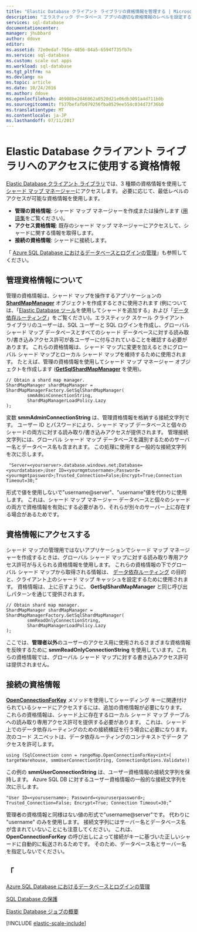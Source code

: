 ```yaml
---
title: "Elastic Database クライアント ライブラリの資格情報を管理する | Microsoft Docs"
description: "エラスティック データベース アプリの適切な資格情報のレベルを設定する方法 (管理者から読み取り専用)"
services: sql-database
documentationcenter: 
manager: jhubbard
author: ddove
editor: 
ms.assetid: 72e0edaf-795e-4856-84a5-6594f735fb7e
ms.service: sql-database
ms.custom: scale out apps
ms.workload: sql-database
ms.tgt_pltfrm: na
ms.devlang: na
ms.topic: article
ms.date: 10/24/2016
ms.author: ddove
ms.openlocfilehash: 46908be2846062a0520d21e06db3091a4d711b0b
ms.sourcegitcommit: f537befafb079256fba0529ee554c034d73f36b0
ms.translationtype: MT
ms.contentlocale: ja-JP
ms.lasthandoff: 07/11/2017
---
```

# <a name="credentials-used-to-access-the-elastic-database-client-library"></a>Elastic Database クライアント ライブラリへのアクセスに使用する資格情報
[Elastic Database クライアント ライブラリ](http://www.nuget.org/packages/Microsoft.Azure.SqlDatabase.ElasticScale.Client/)では、3 種類の資格情報を使用して[シャード マップ マネージャー](sql-database-elastic-scale-shard-map-management.md)にアクセスします。 必要に応じて、最低レベルのアクセスが可能な資格情報を使用します。

* **管理の資格情報**: シャード マップ マネージャーを作成または操作します  ([用語集](sql-database-elastic-scale-glossary.md)をご覧ください)。 
* **アクセス資格情報**: 既存のシャード マップ マネージャーにアクセスして、シャードに関する情報を取得します。
* **接続の資格情報**: シャードに接続します。 

「 [Azure SQL Database におけるデータベースとログインの管理](sql-database-manage-logins.md)」も参照してください。 

## <a name="about-management-credentials"></a>管理資格情報について
管理の資格情報は、シャード マップを操作するアプリケーションの [**ShardMapManager**](https://msdn.microsoft.com/library/azure/microsoft.azure.sqldatabase.elasticscale.shardmanagement.shardmapmanager.aspx) オブジェクトを作成するときに使用されます  (例については、「[Elastic Database ツール](sql-database-elastic-scale-add-a-shard.md)を使用してシャードを追加する」および「[データ依存ルーティング](sql-database-elastic-scale-data-dependent-routing.md)」をご覧ください)。エラスティック スケール クライアント ライブラリのユーザーは、SQL ユーザーと SQL ログインを作成し、グローバル シャード マップ データベースとすべてのシャード データベースに対する読み取り/書き込みアクセス許可が各ユーザーに付与されていることを確認する必要があります。 これらの資格情報は、シャード マップに変更を加えるときにグローバル シャード マップとローカル シャード マップを維持するために使用されます。 たとえば、管理の資格情報を使用してシャード マップ マネージャー オブジェクトを作成します ([**GetSqlShardMapManager**](https://msdn.microsoft.com/library/azure/microsoft.azure.sqldatabase.elasticscale.shardmanagement.shardmapmanagerfactory.getsqlshardmapmanager.aspx) を使用)。 

    // Obtain a shard map manager. 
    ShardMapManager shardMapManager = ShardMapManagerFactory.GetSqlShardMapManager( 
            smmAdminConnectionString, 
            ShardMapManagerLoadPolicy.Lazy 
    ); 

変数 **smmAdminConnectionString** は、管理資格情報を格納する接続文字列です。 ユーザー ID とパスワードにより、シャード マップ データベースと個々のシャードの両方に対する読み取り/書き込みアクセスが提供されます。 管理接続文字列には、グローバル シャード マップ データベースを識別するためのサーバー名とデータベース名も含まれます。 この処理に使用する一般的な接続文字列を次に示します。

     "Server=<yourserver>.database.windows.net;Database=<yourdatabase>;User ID=<yourmgmtusername>;Password=<yourmgmtpassword>;Trusted_Connection=False;Encrypt=True;Connection Timeout=30;” 

形式で値を使用しないで"username@server"、"username"値を代わりに使用します。  これは、シャード マップ マネージャー データベースと個々のシャードの両方で資格情報を有効にする必要があり、それらが別々のサーバー上に存在する場合があるためです。

## <a name="access-credentials"></a>資格情報にアクセスする
シャード マップの管理用ではないアプリケーションでシャード マップ マネージャーを作成するときは、グローバル シャード マップに対する読み取り専用アクセス許可が与えられる資格情報を使用します。 これらの資格情報の下でグローバル シャード マップから取得される情報は、 [データ依存ルーティング](sql-database-elastic-scale-data-dependent-routing.md) の目的と、クライアント上のシャード マップ キャッシュを設定するために使用されます。 資格情報は、上に示すように、 **GetSqlShardMapManager** と同じ呼び出しパターンを通じて提供されます。 

    // Obtain shard map manager. 
    ShardMapManager shardMapManager = ShardMapManagerFactory.GetSqlShardMapManager( 
            smmReadOnlyConnectionString, 
            ShardMapManagerLoadPolicy.Lazy
    );  

ここでは、**管理者以外**のユーザーのアクセス用に使用されるさまざまな資格情報を反映するために **smmReadOnlyConnectionString** を使用しています。これらの資格情報では、グローバル シャード マップに対する書き込みアクセス許可は提供されません。 

## <a name="connection-credentials"></a>接続の資格情報
[**OpenConnectionForKey**](https://msdn.microsoft.com/library/azure/microsoft.azure.sqldatabase.elasticscale.shardmanagement.shardmap.openconnectionforkey.aspx) メソッドを使用してシャーディング キーに関連付けられているシャードにアクセスするには、追加の資格情報が必要になります。 これらの資格情報は、シャード上に存在するローカル シャード マップ テーブルへの読み取り専用アクセス許可を提供する必要があります。 これは、シャード上でのデータ依存ルーティングのための接続検証を行う場合に必要になります。 次のコード スニペットは、データ依存ルーティングのコンテキストでデータ アクセスを許可します。 

    using (SqlConnection conn = rangeMap.OpenConnectionForKey<int>( 
    targetWarehouse, smmUserConnectionString, ConnectionOptions.Validate)) 

この例の **smmUserConnectionString** は、ユーザー資格情報の接続文字列を保持します。 Azure SQL DB に対するユーザー資格情報の一般的な接続文字列を次に示します。 

    "User ID=<yourusername>; Password=<youruserpassword>; Trusted_Connection=False; Encrypt=True; Connection Timeout=30;”  

管理者の資格情報と同様はない値の形式で"username@server"です。 代わりに "username" のみを使用します。  接続文字列にはサーバー名とデータベース名が含まれていないことにも注意してください。 これは、 **OpenConnectionForKey** の呼び出しによって接続がキーに基づいた正しいシャードに自動的に転送されるためです。 そのため、データベース名とサーバー名を指定しないでください。 

## <a name="see-also"></a>「
[Azure SQL Database におけるデータベースとログインの管理](sql-database-manage-logins.md)

[SQL Database の保護](sql-database-security-overview.md)

[Elastic Database ジョブの概要](sql-database-elastic-jobs-getting-started.md)

[!INCLUDE [elastic-scale-include](../../includes/elastic-scale-include.md)]

